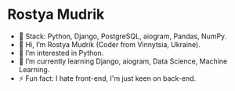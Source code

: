 # Rostya Mudrik
- 💌 Stack: Python, Django, PostgreSQL, aiogram, Pandas, NumPy.
- 👋 Hi, I’m Rostya Mudrik (Coder from Vinnytsia, Ukraine).
- 👀 I’m interested in Python.
- 🌱 I’m currently learning Django, aiogram, Data Science, Machine Learning.
- ⚡ Fun fact: I hate front-end, I'm just keen on back-end.
